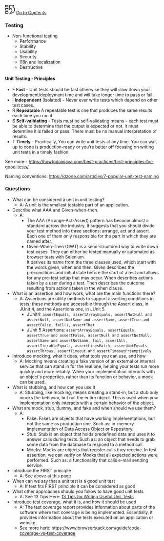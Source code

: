 [![index.md](assets/back_main_page_icon_124174_32.png)](index.md) [Go to Contents](index.md)

### Testing

- Non-functional testing
  - Performance
  - Stability
  - Usability
  - Security
  - I18n and localization
  - Destructive

#### Unit Testing - Principles
- F **Fast** - Unit tests should be fast otherwise they will slow down your development/deployment time and will take longer time to pass or fail.
- I **Independent** (Isolated) - Never ever write tests which depend on other test cases.
- R **Repeatable** A repeatable test is one that produces the same results each time you run it.
- S **Self-validating** - Tests must be self-validating means – each test must be able to determine that the output is expected or not. It must determine it is failed or pass. There must be no manual interpretation of results.
- T **Timely** - Practically, You can write unit tests at any time. You can wait up to code is production-ready or you’re better off focusing on writing unit tests in a timely fashion.

See more - https://howtodoinjava.com/best-practices/first-principles-for-good-tests/

Naming conventions: https://dzone.com/articles/7-popular-unit-test-naming


### Questions
- What can be considered a unit in unit testing?
  - A: A unit is the smallest testable part of an application.
- Describe what AAA and Given-when-then.
  - A: 
    - The AAA (Arrange-Act-Assert) pattern has become almost a standard across the industry. It suggests that you should divide your test method into three sections: arrange, act and assert. Each one of them only responsible for the part in which they are named after.
    - Given-When-Then (GWT) is a semi-structured way to write down test cases. They can either be tested manually or automated as browser tests with Selenium.
    <br>It derives its name from the three clauses used, which start with the words given, when and then. Given describes the preconditions and initial state before the start of a test and allows for any pre-test setup that may occur. When describes actions taken by a user during a test. Then describes the outcome resulting from actions taken in the when clause.
- What is an assertion and how work, what are the main functions there?
  - A: Assertions are utility methods to support asserting conditions in tests; these methods are accessible through the Assert class, in JUnit 4, and the Assertions one, in JUnit 5.
    - JUnit4: `assertEquals, assertArrayEquals, assertNotNull and assertNull, assertNotSame and assertSame, assertTrue and assertFalse, fail(), assertThat`
    - JUnit 5 Assertions: `assertArrayEquals, assertEquals, assertTrue and assertFalse, assertNull and assertNotNull, assertSame and assertNotSame, fail, assertAll, assertIterableEquals, assertLinesMatch, assertNotEquals,
      assertThrows, assertTimeout and assertTimeoutPreemptively`
- Introduce mocking, what it does, what tools you can use, and how
  - A: Mocking means creating a fake version of an external or internal service that can stand in for the real one, helping your tests run more quickly and more reliably. When your implementation interacts with an object's properties, rather than its function or behavior, a mock can be used.
- What is stubbing, and how can you use it
  - A: Stubbing, like mocking, means creating a stand-in, but a stub only mocks the behavior, but not the entire object. This is used when your implementation only interacts with a certain behavior of the object.
- What are mock, stub, dummy, and fake and when should we use them?
  - A: 
    - Fake: Fakes are objects that have working implementations, but not the same as production one. Such as: in-memory implementation of Data Access Object or Repository.
    - Stub: Stub is an object that holds predefined data and uses it to answer calls during tests. Such as: an object that needs to grab some data from the database to respond to a method call.
    - Mocks: Mocks are objects that register calls they receive. In test assertion, we can verify on Mocks that all expected actions were performed. Such as: a functionality that calls e-mail sending service.
- Introduce the FIRST principle
  - A: See above at this page
- When can we say that a unit test is a good unit test
  - A: If test fits FIRST principle it can be considered as good 
- What other approaches should you follow to have good unit tests
  - A: See 13 Tips Here: [13 Tips for Writing Useful Unit Tests](assets/13%20Tips%20for%20Writing%20Useful%20Unit%20Tests%20_%20by%20Nick%20Hodges%20_%20Better%20Programming.pdf)
- Introduce test coverage, what it is, and how it should be used
  - A: The test coverage report provides information about parts of the software where test coverage is being implemented. Essentially, it provides information about the tests executed on an application or website.
  - See more here: https://www.browserstack.com/guide/code-coverage-vs-test-coverage

